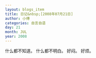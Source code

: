 ```yaml
---
layout: blogs_item
title: 日记&nbsp;[2008年07月21日]
author: 小傅
categories: 自言自语
day: 21
month: JUL
year: 2008
---
```




什么都不知道。
什么都不明白。
好闷。
好烦。


